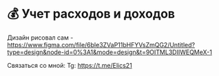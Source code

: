 # 💰 Учет расходов и доходов

Дизайн рисовал сам - https://www.figma.com/file/6ble3ZVaP11bHFYVsZmQG2/Untitled?type=design&node-id=0%3A1&mode=design&t=9OITML3DIIWEQMeX-1

Связаться со мной:
Tg: https://t.me/Elics21